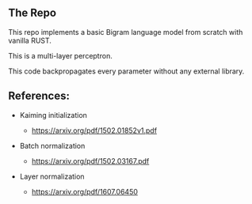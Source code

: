 ## The Repo

This repo implements a basic Bigram language model from scratch with vanilla RUST.

This is a multi-layer perceptron.

This code backpropagates every parameter without any external library.

## References:
- Kaiming initialization 
    
    - https://arxiv.org/pdf/1502.01852v1.pdf

- Batch normalization

    - https://arxiv.org/pdf/1502.03167.pdf

- Layer normalization

    - https://arxiv.org/pdf/1607.06450
